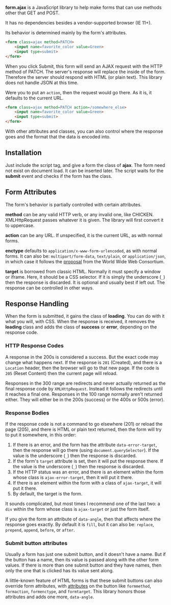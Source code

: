 **form.ajax** is a JavaScript library to help make forms that can use methods other
that GET and POST.

It has no dependencies besides a vendor-supported browser (IE 11+).

Its behavior is determined mainly by the form's attributes.

```html
<form class=ajax method=PATCH>
    <input name=favorite_color value=Green>
    <input type=submit>
</form>
```

When you click Submit,
this form will send an AJAX request with the HTTP method of PATCH.
The server's response will replace the inside of the form.
Therefore the server should respond with HTML (or plain text).
This library does not handle JSON at this time.

Were you to put an `action`, then the request would go there.
As it is, it defaults to the current URL.

```html
<form class=ajax method=PATCH action=/somewhere_else>
    <input name=favorite_color value=Green>
    <input type=submit>
</form>
```

With other attributes and classes,
you can also control where the response goes and
the format that the data is encoded into.

## Installation
Just include the script tag, and give a form the class of **ajax**.
The form need not exist on document load. It can be inserted later.
The script waits for the **submit** event and checks if the form has the class.


## Form Attributes

The form's behavior is partially controlled with certain attributes.

**method** can be any valid HTTP verb, or any invalid one, like CHICKEN.
XMLHttpRequest passes whatever it is given.
The library will first convert it to uppercase.

**action** can be any URL.
If unspecified, it is the current URL, as with normal forms.

**enctype** defaults to `application/x-www-form-urlencoded`,
as with normal forms. It can also be:
`multipart/form-data`, `text/plain`, or `application/json`,
in which case it follows the [proposal](https://www.w3.org/TR/html-json-forms/)
from the World Wide Web Consortium.

**target** is borrowed from classic HTML.
Normally it must specify a window or iframe.
Here, it should be a CSS selector.
If it is simply the underscore (`_`) then the response is discarded.
It is optional and usually best if left out.
The response can be controlled in other ways.


## Response Handling

When the form is submitted, it gains the class of **loading**.
You can do with it what you will, with CSS. When the response is received,
it removes the **loading** class and adds the class of **success** or **error**,
depending on the response code.


### HTTP Response Codes

A response in the 200s is considered a success.
But the exact code may change what happens next.
If the response is `201` (Created), and there is a `Location` header,
then the browser will go to that new page.
If the code is `205` (Reset Content) then the current page will reload.

Responses in the 300 range are redirects and never actually returned
as the final response code by `XMLHttpRequest`.
Instead it follows the redirects until it reaches a final one.
Responses in the 100 range normally aren't returned either.
They will either be in the 200s (success) or the 400s or 500s (error).


### Response Bodies

If the response code is not a command to go elsewhere (201) or reload the page (205),
and there is HTML or plain text returned, then the form will try to put it somewhere,
in this order:

1. If there is an error, and the form has the attribute `data-error-target`,
   then the response will go there (using `document.querySelector`).
   If the value is the underscore (`_`) then the response is discarded.
2. If the form's `target` attribute is set, then it will put the response there.
   If the value is the underscore (`_`) then the response is discarded.
3. If the HTTP status was an error, and there is an element within the form
   whose class is `ajax-error-target`, then it will put it there.
4. If there is an element within the form with a class of `ajax-target`,
   it will put it there.
5. By default, the target is the form.

It sounds complicated, but most times I recommend one of the last two:
a `div` within the form whose class is `ajax-target` or just the form itself.

If you give the form an attribute of `data-angle`,
then that affects where the response goes exactly.
By default it is `fill`, but it can also be:
`replace`, `prepend`, `append`, `before`, or `after`.


### Submit button attributes

Usually a form has just one submit button, and it doesn't have a name.
But if the button has a name, then its value is passed along with the other
form values.
If there is more than one submit button and they have names,
then only the one that is clicked has its value sent along.

A little-known feature of HTML forms is that these submit buttons can also
override form attributes, with
[attributes](https://developer.mozilla.org/en-US/docs/Web/HTML/Element/input/submit)
on the button like `formmethod`, `formaction`, `formenctype`, and `formtarget`.
This library honors those attributes and adds one more, `data-angle`.
